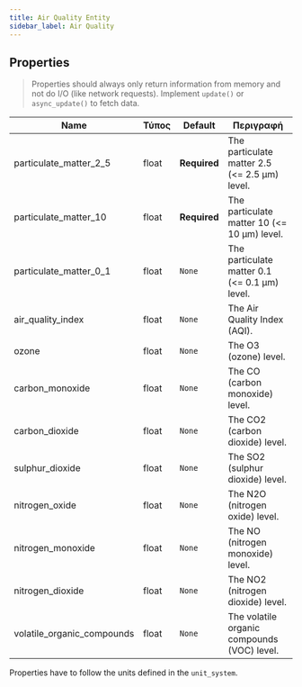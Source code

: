 ```yaml
---
title: Air Quality Entity
sidebar_label: Air Quality
---
```


## Properties

> Properties should always only return information from memory and not do I/O (like network requests). Implement `update()` or `async_update()` to fetch data.

| Name                         | Τύπος | Default      | Περιγραφή                                     |
| ---------------------------- | ----- | ------------ | --------------------------------------------- |
| particulate_matter_2_5     | float | **Required** | The particulate matter 2.5 (<= 2.5 μm) level. |
| particulate_matter_10      | float | **Required** | The particulate matter 10 (<= 10 μm) level.   |
| particulate_matter_0_1     | float | `None`       | The particulate matter 0.1 (<= 0.1 μm) level. |
| air_quality_index          | float | `None`       | The Air Quality Index (AQI).                  |
| ozone                        | float | `None`       | The O3 (ozone) level.                         |
| carbon_monoxide              | float | `None`       | The CO (carbon monoxide) level.               |
| carbon_dioxide               | float | `None`       | The CO2 (carbon dioxide) level.               |
| sulphur_dioxide              | float | `None`       | The SO2 (sulphur dioxide) level.              |
| nitrogen_oxide               | float | `None`       | The N2O (nitrogen oxide) level.               |
| nitrogen_monoxide            | float | `None`       | The NO (nitrogen monoxide) level.             |
| nitrogen_dioxide             | float | `None`       | The NO2 (nitrogen dioxide) level.             |
| volatile_organic_compounds | float | `None`       | The volatile organic compounds (VOC) level.   |

Properties have to follow the units defined in the `unit_system`.